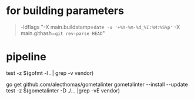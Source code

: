 # for building parameters

> -ldflags "-X main.buildstamp=`date -u '+%Y-%m-%d_%I:%M:%S%p'` -X main.githash=`git rev-parse HEAD`"

# pipeline

test -z $(gofmt -l . | grep -v vendor)


go get github.com/alecthomas/gometalinter
gometalinter --install --update
test -z $(gometalinter -D ./... |grep -vE vendor)